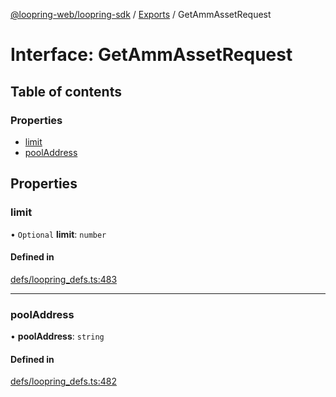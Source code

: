 [@loopring-web/loopring-sdk](../README.md) / [Exports](../modules.md) / GetAmmAssetRequest

# Interface: GetAmmAssetRequest

## Table of contents

### Properties

- [limit](GetAmmAssetRequest.md#limit)
- [poolAddress](GetAmmAssetRequest.md#pooladdress)

## Properties

### limit

• `Optional` **limit**: `number`

#### Defined in

[defs/loopring_defs.ts:483](https://github.com/Loopring/loopring_sdk/blob/24fdf4c/src/defs/loopring_defs.ts#L483)

___

### poolAddress

• **poolAddress**: `string`

#### Defined in

[defs/loopring_defs.ts:482](https://github.com/Loopring/loopring_sdk/blob/24fdf4c/src/defs/loopring_defs.ts#L482)
